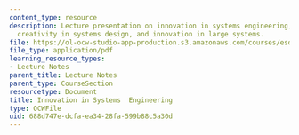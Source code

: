 ```yaml
---
content_type: resource
description: Lecture presentation on innovation in systems engineering, individuals'
  creativity in systems design, and innovation in large systems.
file: https://ol-ocw-studio-app-production.s3.amazonaws.com/courses/esd-33-systems-engineering-summer-2010/688d747edcfaea3428fa599b88c5a30d_MITESD_33SUM10_lec05.pdf
file_type: application/pdf
learning_resource_types:
- Lecture Notes
parent_title: Lecture Notes
parent_type: CourseSection
resourcetype: Document
title: Innovation in Systems  Engineering
type: OCWFile
uid: 688d747e-dcfa-ea34-28fa-599b88c5a30d
---
```

